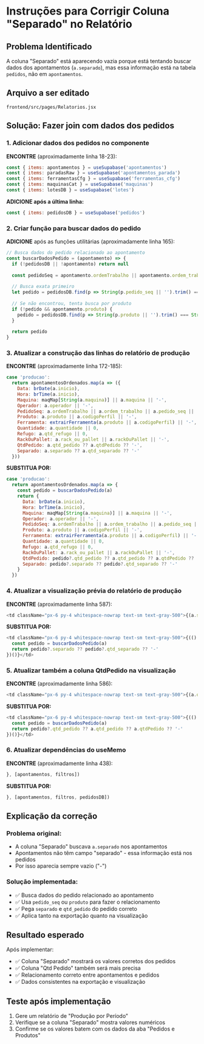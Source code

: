 # Instruções para Corrigir Coluna "Separado" no Relatório

## Problema Identificado
A coluna "Separado" está aparecendo vazia porque está tentando buscar dados dos apontamentos (`a.separado`), mas essa informação está na tabela `pedidos`, não em `apontamentos`.

## Arquivo a ser editado
`frontend/src/pages/Relatorios.jsx`

## Solução: Fazer join com dados dos pedidos

### 1. Adicionar dados dos pedidos no componente

**ENCONTRE** (aproximadamente linha 18-23):
```javascript
const { items: apontamentos } = useSupabase('apontamentos')
const { items: paradasRaw } = useSupabase('apontamentos_parada')
const { items: ferramentasCfg } = useSupabase('ferramentas_cfg')
const { items: maquinasCat } = useSupabase('maquinas')
const { items: lotesDB } = useSupabase('lotes')
```

**ADICIONE após a última linha:**
```javascript
const { items: pedidosDB } = useSupabase('pedidos')
```

### 2. Criar função para buscar dados do pedido

**ADICIONE** após as funções utilitárias (aproximadamente linha 165):
```javascript
// Busca dados do pedido relacionado ao apontamento
const buscarDadosPedido = (apontamento) => {
  if (!pedidosDB || !apontamento) return null
  
  const pedidoSeq = apontamento.ordemTrabalho || apontamento.ordem_trabalho || apontamento.pedido_seq || ''
  
  // Busca exata primeiro
  let pedido = pedidosDB.find(p => String(p.pedido_seq || '').trim() === String(pedidoSeq).trim())
  
  // Se não encontrou, tenta busca por produto
  if (!pedido && apontamento.produto) {
    pedido = pedidosDB.find(p => String(p.produto || '').trim() === String(apontamento.produto).trim())
  }
  
  return pedido
}
```

### 3. Atualizar a construção das linhas do relatório de produção

**ENCONTRE** (aproximadamente linha 172-185):
```javascript
case 'producao':
  return apontamentosOrdenados.map(a => ({
    Data: brDate(a.inicio),
    Hora: brTime(a.inicio),
    Maquina: maqMap[String(a.maquina)] || a.maquina || '-',
    Operador: a.operador || '-',
    PedidoSeq: a.ordemTrabalho || a.ordem_trabalho || a.pedido_seq || '-',
    Produto: a.produto || a.codigoPerfil || '-',
    Ferramenta: extrairFerramenta(a.produto || a.codigoPerfil) || '-',
    Quantidade: a.quantidade || 0,
    Refugo: a.qtd_refugo || 0,
    RackOuPallet: a.rack_ou_pallet || a.rackOuPallet || '-',
    QtdPedido: a.qtd_pedido ?? a.qtdPedido ?? '-',
    Separado: a.separado ?? a.qtd_separado ?? '-'
  }))
```

**SUBSTITUA POR:**
```javascript
case 'producao':
  return apontamentosOrdenados.map(a => {
    const pedido = buscarDadosPedido(a)
    return {
      Data: brDate(a.inicio),
      Hora: brTime(a.inicio),
      Maquina: maqMap[String(a.maquina)] || a.maquina || '-',
      Operador: a.operador || '-',
      PedidoSeq: a.ordemTrabalho || a.ordem_trabalho || a.pedido_seq || '-',
      Produto: a.produto || a.codigoPerfil || '-',
      Ferramenta: extrairFerramenta(a.produto || a.codigoPerfil) || '-',
      Quantidade: a.quantidade || 0,
      Refugo: a.qtd_refugo || 0,
      RackOuPallet: a.rack_ou_pallet || a.rackOuPallet || '-',
      QtdPedido: pedido?.qtd_pedido ?? a.qtd_pedido ?? a.qtdPedido ?? '-',
      Separado: pedido?.separado ?? pedido?.qtd_separado ?? '-'
    }
  })
```

### 4. Atualizar a visualização prévia do relatório de produção

**ENCONTRE** (aproximadamente linha 587):
```javascript
<td className="px-6 py-4 whitespace-nowrap text-sm text-gray-500">{(a.separado ?? a.qtd_separado ?? '-')}</td>
```

**SUBSTITUA POR:**
```javascript
<td className="px-6 py-4 whitespace-nowrap text-sm text-gray-500">{(() => {
  const pedido = buscarDadosPedido(a)
  return pedido?.separado ?? pedido?.qtd_separado ?? '-'
})()}</td>
```

### 5. Atualizar também a coluna QtdPedido na visualização

**ENCONTRE** (aproximadamente linha 586):
```javascript
<td className="px-6 py-4 whitespace-nowrap text-sm text-gray-500">{(a.qtd_pedido ?? a.qtdPedido ?? '-') }</td>
```

**SUBSTITUA POR:**
```javascript
<td className="px-6 py-4 whitespace-nowrap text-sm text-gray-500">{(() => {
  const pedido = buscarDadosPedido(a)
  return pedido?.qtd_pedido ?? a.qtd_pedido ?? a.qtdPedido ?? '-'
})()}</td>
```

### 6. Atualizar dependências do useMemo

**ENCONTRE** (aproximadamente linha 438):
```javascript
}, [apontamentos, filtros])
```

**SUBSTITUA POR:**
```javascript
}, [apontamentos, filtros, pedidosDB])
```

## Explicação da correção

### Problema original:
- A coluna "Separado" buscava `a.separado` nos apontamentos
- Apontamentos não têm campo "separado" - essa informação está nos pedidos
- Por isso aparecia sempre vazio ("-")

### Solução implementada:
- ✅ Busca dados do pedido relacionado ao apontamento
- ✅ Usa `pedido_seq` ou `produto` para fazer o relacionamento
- ✅ Pega `separado` e `qtd_pedido` do pedido correto
- ✅ Aplica tanto na exportação quanto na visualização

## Resultado esperado

Após implementar:
- ✅ Coluna "Separado" mostrará os valores corretos dos pedidos
- ✅ Coluna "Qtd Pedido" também será mais precisa
- ✅ Relacionamento correto entre apontamentos e pedidos
- ✅ Dados consistentes na exportação e visualização

## Teste após implementação

1. Gere um relatório de "Produção por Período"
2. Verifique se a coluna "Separado" mostra valores numéricos
3. Confirme se os valores batem com os dados da aba "Pedidos e Produtos"
